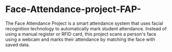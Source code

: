 # Face-Attendance-project-FAP-
The Face Attendance Project is a smart attendance system that uses facial recognition technology to automatically mark student attendance. Instead of using a manual register or RFID card, this project scans a person's face using a webcam and marks their attendance by matching the face with saved data.
